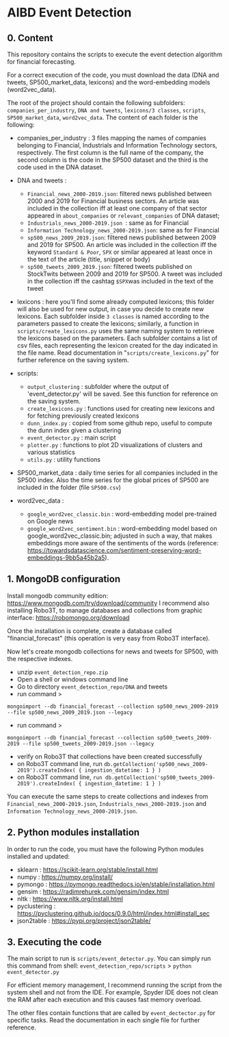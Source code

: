 # AIBD Event Detection

## 0. Content

This repository contains the scripts to execute the event detection algorithm for financial forecasting.

For a correct execution of the code, you must download the data (DNA and tweets, SP500_market_data, lexicons) and the word-embedding models (word2vec_data). 

The root of the project should contain the following subfolders: `companies_per_industry`, `DNA and tweets`, `lexicons/3 classes`, `scripts`, `SP500_market_data`, `word2vec_data`. The content of each folder is the following:

- companies_per_industry : 3 files mapping the names of companies belonging to Financial, Industrials and Information Technology sectors, respectively. The first column is the full name of the company, the second column is the code in the SP500 dataset and the third is the code used in the DNA dataset.

- DNA and tweets : 
	- `Financial_news_2000-2019.json`: filtered news published between 2000 and 2019 for Financial business sectors. An article was included in the collection iff at least one company of that sector appeared in `about_companies` or `relevant_companies` of DNA dataset;
	- `Industrials_news_2000-2019.json `: same as for Financial
	- `Information Technology_news_2000-2019.json`: same as for Financial
	- `sp500_news_2009_2019.json`: filtered news published between 2009 and 2019 for SP500. An article was included in the collection iff the keyword `Standard & Poor`, `SPX` or similar appeared at least once in the text of the article (title, snippet or body)
	- `sp500_tweets_2009_2019.json`: filtered tweets published on StockTwits between 2009 and 2019 for SP500. A tweet was included in the collection iff the cashtag `$SPX`was included in the text of the tweet

- lexicons : here you'll find some already computed lexicons; this folder will also be used for new output, in case you decide to create new lexicons. Each subfolder inside `3 classes` is named according to the parameters passed to create the lexicons; similarly, a function in `scripts/create_lexicons.py` uses the same naming system to retrieve the lexicons based on the parameters. Each subfolder contains a list of csv files, each representing the lexicon created for the day indicated in the file name. Read documentation in "`scripts/create_lexicons.py`" for further reference on the saving system.

- scripts:
	- `output_clustering` : subfolder where the output of 'event_detector.py' will be saved. See this function for reference on the saving system.
	- `create_lexicons.py` : functions used for creating new lexicons and for fetching previously created lexicons
	- `dunn_index.py` : copied from some github repo, useful to compute the dunn index given a clustering
	- `event_detector.py` : main script
	- `plotter.py` : functions to plot 2D visualizations of clusters and various statistics
	- `utils.py` : utility functions

- SP500_market_data : daily time series for all companies included in the SP500 index. Also the time series for the global prices of SP500 are included in the folder (file `SP500.csv`)

- word2vec_data :
	- `google_word2vec_classic.bin` : word-embedding model pre-trained on Google news
	- `google_word2vec_sentiment.bin` : word-embedding model based on google_word2vec_classic.bin; adjusted in such a way, that makes embeddings more aware of the sentiments of the words (reference: https://towardsdatascience.com/sentiment-preserving-word-embeddings-9bb5a45b2a5).



## 1. MongoDB configuration

Install mongodb community edition: https://www.mongodb.com/try/download/community
I recommend also installing Robo3T, to manage databases and collections from graphic interface: https://robomongo.org/download

Once the installation is complete, create a database called "financial_forecast" (this operation is very easy from Robo3T interface).

Now let's create mongodb collections for news and tweets for SP500, with the respective indexes.
- unzip `event_detection_repo.zip`
- Open a shell or windows command line 
- Go to directory `event_detection_repo/DNA` and tweets
- run command >
```
mongoimport --db financial_forecast --collection sp500_news_2009-2019 --file sp500_news_2009_2019.json --legacy
```
- run command > 
```
mongoimport --db financial_forecast --collection sp500_tweets_2009-2019 --file sp500_tweets_2009-2019.json --legacy
```
- verify on Robo3T that collections have been created successfully
- on Robo3T command line, run `db.getCollection('sp500_news_2009-2019').createIndex( { ingestion_datetime: 1 } )`
- on Robo3T command line, `run db.getCollection('sp500_tweets_2009-2019').createIndex( { ingestion_datetime: 1 } )`

You can execute the same steps to create collections and indexes from `Financial_news_2000-2019.json`, `Industrials_news_2000-2019.json` and `Information Technology_news_2000-2019.json`.



## 2. Python modules installation

In order to run the code, you must have the following Python modules installed and updated:
- sklearn : https://scikit-learn.org/stable/install.html
- numpy : https://numpy.org/install/
- pymongo : https://pymongo.readthedocs.io/en/stable/installation.html
- gensim : https://radimrehurek.com/gensim/index.html
- nltk : https://www.nltk.org/install.html
- pyclustering : https://pyclustering.github.io/docs/0.9.0/html/index.html#install_sec
- json2table : https://pypi.org/project/json2table/


## 3. Executing the code

The main script to run is `scripts/event_detector.py`. 
You can simply run this command from shell:
`event_detection_repo/scripts` > `python event_detector.py`

For efficient memory management, I recommend running the script from the system shell and not from the IDE. For example, Spyder IDE does not clean the RAM after each execution and this causes fast memory overload.

The other files contain functions that are called by `event_dectector.py` for specific tasks. Read the documentation in each single file for further reference.

